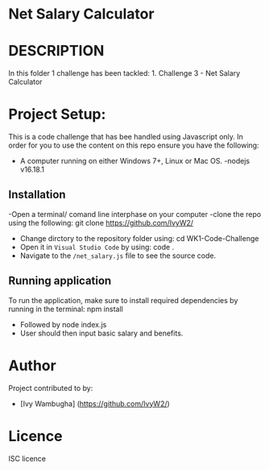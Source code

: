 # Net Salary Calculator 

# DESCRIPTION
In this folder 1 challenge has been tackled:
            1.  Challenge 3 - Net Salary Calculator 

# Project Setup:
This is a code challenge that has bee handled using Javascript only.
In order for you to use the content on this repo ensure you have the following:
- A computer running on either Windows 7+, Linux or Mac OS.
-nodejs v16.18.1
## Installation
-Open a terminal/ comand line interphase on your computer
-clone the repo using the following:
        git clone https://github.com/IvyW2/

- Change dirctory to the repository folder using:
        cd WK1-Code-Challenge
- Open it in `Visual Studio Code` by using:
        code .
- Navigate to the `/net_salary.js` file to see the source code.
## Running application
To run the application, make sure to install required dependencies by running in the terminal:
        npm install
- Followed by
        node index.js
-  User should then input basic salary and benefits. 
# Author
Project contributed to by:
- [Ivy Wambugha] (https://github.com/IvyW2/)

# Licence
ISC licence